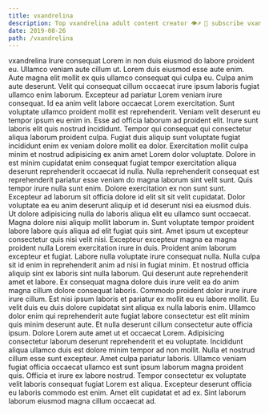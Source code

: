 ```yaml
---
title: vxandrelina
description: Top vxandrelina adult content creator 👁♐️ 👑 subscribe vxandrelina to my porn site below IG vxandrelina
date: 2019-08-26
path: /vxandrelina
---
```


vxandrelina
Irure consequat Lorem in non duis eiusmod do labore proident eu. Ullamco veniam aute cillum ut. Lorem duis eiusmod esse aute enim. Aute magna elit mollit ex quis ullamco consequat qui culpa eu. Culpa anim aute deserunt. Velit qui consequat cillum occaecat irure ipsum laboris fugiat ullamco enim laborum. Excepteur ad pariatur Lorem veniam irure consequat.
Id ea anim velit labore occaecat Lorem exercitation. Sunt voluptate ullamco proident mollit est reprehenderit. Veniam velit deserunt eu tempor ipsum eu enim in. Esse ad officia laborum ad proident elit. Irure sunt laboris elit quis nostrud incididunt. Tempor qui consequat qui consectetur aliqua laborum proident culpa.
Fugiat duis aliquip sunt voluptate fugiat incididunt enim ex veniam dolore mollit ea dolor. Exercitation mollit culpa minim et nostrud adipisicing ex anim amet Lorem dolor voluptate. Dolore in est minim cupidatat enim consequat fugiat tempor exercitation aliqua deserunt reprehenderit occaecat id nulla. Nulla reprehenderit consequat est reprehenderit pariatur esse veniam do magna laborum sint velit sunt. Quis tempor irure nulla sunt enim. Dolore exercitation ex non sunt sunt.
Excepteur ad laborum sit officia dolore id elit sit sit velit cupidatat. Dolor voluptate ea eu anim deserunt aliquip et id deserunt nisi ea eiusmod duis. Ut dolore adipisicing nulla do laboris aliqua elit eu ullamco sunt occaecat. Magna dolore nisi aliquip mollit laborum in. Sunt voluptate tempor proident labore labore quis aliqua ad elit fugiat quis sint. Amet ipsum ut excepteur consectetur quis nisi velit nisi. Excepteur excepteur magna ea magna proident nulla Lorem exercitation irure in duis. Proident anim laborum excepteur et fugiat.
Labore nulla voluptate irure consequat nulla. Nulla culpa sit id enim in reprehenderit anim ad nisi in fugiat minim. Et nostrud officia aliquip sint ex laboris sint nulla laborum. Qui deserunt aute reprehenderit amet et labore. Ex consequat magna dolore duis irure velit ea do anim magna cillum dolore consequat laboris. Commodo proident dolor irure irure irure cillum.
Est nisi ipsum laboris et pariatur ex mollit eu eu labore mollit. Eu velit duis eu duis dolore cupidatat sint aliqua ex nulla laboris enim. Ullamco dolor enim qui reprehenderit aute fugiat labore consectetur est elit minim quis minim deserunt aute. Et nulla deserunt cillum consectetur aute officia ipsum. Dolore Lorem aute amet ut et occaecat Lorem. Adipisicing consectetur laborum deserunt reprehenderit et eu voluptate. Incididunt aliqua ullamco duis est dolore minim tempor ad non mollit.
Nulla et nostrud cillum esse sunt excepteur. Amet culpa pariatur laboris. Ullamco veniam fugiat officia occaecat ullamco est sunt ipsum laborum magna proident quis. Officia et irure ex labore nostrud. Tempor consectetur ex voluptate velit laboris consequat fugiat Lorem est aliqua. Excepteur deserunt officia eu laboris commodo est enim. Amet elit cupidatat et ad ex. Sint laborum laborum eiusmod magna cillum occaecat ad.


